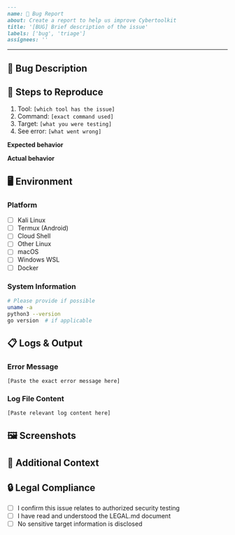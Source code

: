 


```markdown
---
name: 🐛 Bug Report
about: Create a report to help us improve Cybertoolkit
title: '[BUG] Brief description of the issue'
labels: ['bug', 'triage']
assignees: ''
```
---

## 🐛 Bug Description
<!-- A clear and concise description of what the bug is -->

## 🔄 Steps to Reproduce
1. Tool: `[which tool has the issue]`
2. Command: `[exact command used]`
3. Target: `[what you were testing]`
4. See error: `[what went wrong]`

**Expected behavior**
<!-- What you expected to happen -->

**Actual behavior**
<!-- What actually happened -->

## 🖥️ Environment
<!-- Please complete the following information -->

### Platform
- [ ] Kali Linux
- [ ] Termux (Android)
- [ ] Cloud Shell
- [ ] Other Linux
- [ ] macOS
- [ ] Windows WSL
- [ ] Docker

### System Information
```bash
# Please provide if possible
uname -a
python3 --version
go version  # if applicable
```

## 📋 Logs & Output
<!-- Please include relevant log files or command output -->

### Error Message
```
[Paste the exact error message here]
```

### Log File Content
<!-- Check logs/ directory for relevant log files -->
```
[Paste relevant log content here]
```

## 🖼️ Screenshots
<!-- If applicable, add screenshots to help explain your problem -->

## 📝 Additional Context
<!-- Add any other context about the problem here -->

## 🔒 Legal Compliance
- [ ] I confirm this issue relates to authorized security testing
- [ ] I have read and understood the LEGAL.md document
- [ ] No sensitive target information is disclosed
```

